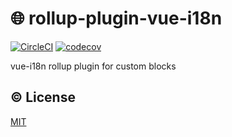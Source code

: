 # :globe_with_meridians: rollup-plugin-vue-i18n

[![CircleCI](https://circleci.com/gh/intlify/rollup-plugin-vue-i18n.svg?style=svg)](https://circleci.com/gh/intlify/rollup-plugin-vue-i18n)
[![codecov](https://codecov.io/gh/intlify/rollup-plugin-vue-i18n/branch/master/graph/badge.svg)](https://codecov.io/gh/intlify/rollup-plugin-vue-i18n)

vue-i18n rollup plugin for custom blocks

## :copyright: License

[MIT](http://opensource.org/licenses/MIT)
